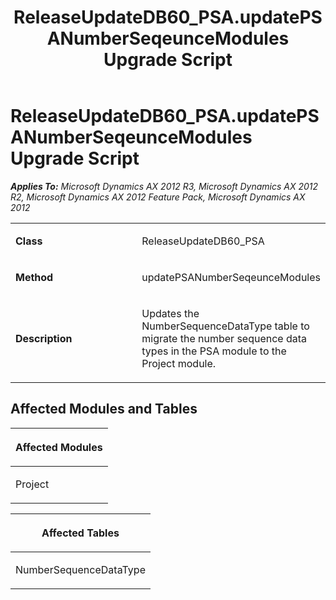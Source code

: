 ﻿---
title: ReleaseUpdateDB60_PSA.updatePSANumberSeqeunceModules Upgrade Script
TOCTitle: ReleaseUpdateDB60_PSA.updatePSANumberSeqeunceModules Upgrade Script
ms:assetid: da7fd61e-13f6-c82a-1bba-f0874b837d0d
ms:mtpsurl: https://msdn.microsoft.com/en-us/library/JJ737144(v=AX.60)
ms:contentKeyID: 49711587
ms.date: 05/18/2015
mtps_version: v=AX.60
---

# ReleaseUpdateDB60\_PSA.updatePSANumberSeqeunceModules Upgrade Script 


_**Applies To:** Microsoft Dynamics AX 2012 R3, Microsoft Dynamics AX 2012 R2, Microsoft Dynamics AX 2012 Feature Pack, Microsoft Dynamics AX 2012_

<table>
<colgroup>
<col style="width: 50%" />
<col style="width: 50%" />
</colgroup>
<tbody>
<tr class="odd">
<td><p><strong>Class</strong></p></td>
<td><p>ReleaseUpdateDB60_PSA</p></td>
</tr>
<tr class="even">
<td><p><strong>Method</strong></p></td>
<td><p>updatePSANumberSeqeunceModules</p></td>
</tr>
<tr class="odd">
<td><p><strong>Description</strong></p></td>
<td><p>Updates the NumberSequenceDataType table to migrate the number sequence data types in the PSA module to the Project module.</p></td>
</tr>
</tbody>
</table>


## Affected Modules and Tables

<table>
<colgroup>
<col style="width: 100%" />
</colgroup>
<thead>
<tr class="header">
<th><p>Affected Modules</p></th>
</tr>
</thead>
<tbody>
<tr class="odd">
<td><p>Project</p></td>
</tr>
</tbody>
</table>


<table>
<colgroup>
<col style="width: 100%" />
</colgroup>
<thead>
<tr class="header">
<th><p>Affected Tables</p></th>
</tr>
</thead>
<tbody>
<tr class="odd">
<td><p>NumberSequenceDataType</p></td>
</tr>
</tbody>
</table>

  


